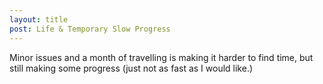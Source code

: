 ```yaml
---
layout: title
post: Life & Temporary Slow Progress
---
```


Minor issues and a month of travelling is making it harder to find time, but still making some progress (just not as fast as I would like.)
